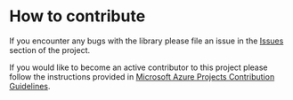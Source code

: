 # How to contribute

If you encounter any bugs with the library please file an issue in the [Issues](https://github.com/Microsoft/azure-acs-plugin/issues) section of the project.

If you would like to become an active contributor to this project please follow the instructions provided in [Microsoft Azure Projects Contribution Guidelines](http://azure.github.com/guidelines.html).